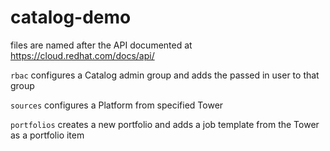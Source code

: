 # catalog-demo
files are named after the API documented at https://cloud.redhat.com/docs/api/

`rbac` configures a Catalog admin group and adds the passed in user to that group


`sources` configures a Platform from specified Tower


`portfolios` creates a new portfolio and adds a job template from the Tower as a portfolio item
